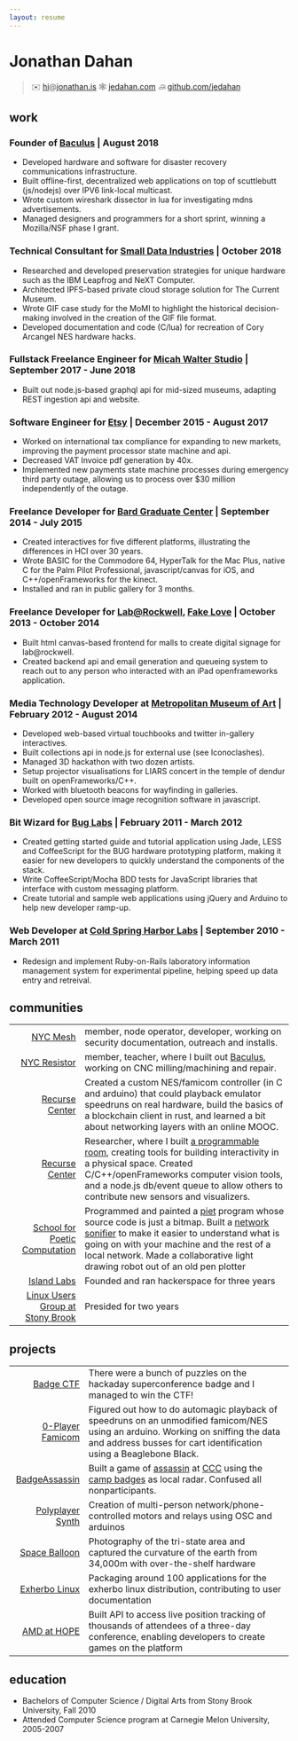 ```yaml
---
layout: resume
---
```


# Jonathan Dahan

> ✉️ [hi][resume]@[jonathan.is][]  🕸 [jedahan.com][] ௮ [github.com/jedahan][]

## work

### Founder of [Baculus][] | August 2018

* Developed hardware and software for disaster recovery communications infrastructure.
* Built offline-first, decentralized web applications on top of scuttlebutt (js/nodejs) over IPV6 link-local multicast.
* Wrote custom wireshark dissector in lua for investigating mdns advertisements.
* Managed designers and programmers for a short sprint, winning a Mozilla/NSF phase I grant.

### Technical Consultant for [Small Data Industries][] | October 2018

* Researched and developed preservation strategies for unique hardware such as the IBM Leapfrog and NeXT Computer.
* Architected IPFS-based private cloud storage solution for The Current Museum.
* Wrote GIF case study for the MoMI to highlight the historical decision-making involved in the creation of the GIF file format.
* Developed documentation and code (C/lua) for recreation of Cory Arcangel NES hardware hacks.

### Fullstack Freelance Engineer for [Micah Walter Studio][] | September 2017 - June 2018

* Built out node.js-based graphql api for mid-sized museums, adapting REST ingestion api and website.

### Software Engineer for [Etsy][] | December 2015 - August 2017

* Worked on international tax compliance for expanding to new markets, improving the payment processor state machine and api.
* Decreased VAT Invoice pdf generation by 40x.
* Implemented new payments state machine processes during emergency third party outage, allowing us to process over $30 million independently of the outage.

### Freelance Developer for [Bard Graduate Center][] | September 2014 - July 2015

* Created interactives for five different platforms, illustrating the differences in HCI over 30 years.
* Wrote BASIC for the Commodore 64, HyperTalk for the Mac Plus, native C for the Palm Pilot Professional, javascript/canvas for iOS, and C++/openFrameworks for the kinect.
* Installed and ran in public gallery for 3 months.

### Freelance Developer for [Lab@Rockwell][], [Fake Love][] | October 2013 - October 2014

* Built html canvas-based frontend for malls to create digital signage for lab@rockwell.
* Created backend api and email generation and queueing system to reach out to any person who interacted with an iPad openframeworks application.

### Media Technology Developer at [Metropolitan Museum of Art][] | February 2012 - August 2014

* Developed web-based virtual touchbooks and twitter in-gallery interactives.
* Built collections api in node.js for external use (see Iconoclashes).
* Managed 3D hackathon with two dozen artists.
* Setup projector visualisations for LIARS concert in the temple of dendur built on openFrameworks/C++.
* Worked with bluetooth beacons for wayfinding in galleries.
* Developed open source image recognition software in javascript.

### Bit Wizard for [Bug Labs][] | February 2011 - March 2012

* Created getting started guide and tutorial application using Jade, LESS and CoffeeScript for the BUG hardware prototyping platform, making it easier for new developers to quickly understand the components of the stack.
* Write CoffeeScript/Mocha BDD tests for JavaScript libraries that interface with custom messaging platform.
* Create tutorial and sample web applications using jQuery and Arduino to help new developer ramp-up.

### Web Developer at [Cold Spring Harbor Labs][] | September 2010 - March 2011

* Redesign and implement Ruby-on-Rails laboratory information management system for experimental pipeline, helping speed up data entry and retreival.

## communities

|                                    |                                                                                                   |
------------------------------------:|---------------------------------------------------------------------------------------------------|
[NYC Mesh][]                         | member, node operator, developer, working on security documentation, outreach and installs.
[NYC Resistor][]                     | member, teacher, where I built out [Baculus][], working on CNC milling/machining and repair.
[Recurse Center][]                   | Created a custom NES/famicom controller (in C and arduino) that could playback emulator speedruns on real hardware, build the basics of a blockchain client in rust, and learned a bit about networking layers with an online MOOC.
[Recurse Center][]                   | Researcher, where I built [a programmable room][], creating tools for building interactivity in a physical space. Created C/C++/openFrameworks computer vision tools, and a node.js db/event queue to allow others to contribute new sensors and visualizers.
[School for Poetic Computation][]    | Programmed and painted a [piet][] program whose source code is just a bitmap. Built a [network sonifier][] to make it easier to understand what is going on with your machine and the rest of a local network. Made a collaborative light drawing robot out of an old pen plotter
[Island Labs][]                      | Founded and ran hackerspace for three years
[Linux Users Group at Stony Brook][] | Presided for two years

## projects

|                     |                                 |
|--------------------:|---------------------------------|
[Badge CTF][]         | There were a bunch of puzzles on the hackaday superconference badge and I managed to win the CTF!
[0-Player Famicom][]  | Figured out how to do automagic playback of speedruns on an unmodified famicom/NES using an arduino. Working on sniffing the data and address busses for cart identification using a Beaglebone Black.
[BadgeAssassin][]     | Built a game of [assassin][BadgeAssassin] at [CCC][Chaos Communications Camp] using the [camp badges][r0ket] as local radar. Confused all nonparticipants.
[Polyplayer Synth][]  | Creation of multi-person network/phone-controlled motors and relays using OSC and arduinos
[Space Balloon][]     | Photography of the tri-state area and captured the curvature of the earth from 34,000m with over-the-shelf hardware
[Exherbo Linux][]     | Packaging around 100 applications for the exherbo linux distribution, contributing to user documentation
[AMD at HOPE][]       | Built API to access live position tracking of thousands of attendees of a three-day conference, enabling developers to create games on the platform

## education

 * Bachelors of Computer Science / Digital Arts from Stony Brook University, Fall 2010
 * Attended Computer Science program at Carnegie Melon University, 2005-2007

[resume]: mailto:resume@jonathan.is
[jedahan.com]: http://jedahan.com
[jonathan.is]: http://jonathan.is
[twitter.com/jedahan]: https://twitter.com/jedahan
[github.com/jedahan]: http://github.com/jedahan.com

[Image_Categorizer]: http://example.com
[Polyplayer Synth]: http://example.com
[Space Balloon]: http://islandlabs.org/space
[Exherbo Linux]: http://exherbo.org/
[AMD at HOPE]: http://amd.hope.net
[BUG Labs]: http://buglabs.net
[BadgeAssassin]: http://events.ccc.de/camp/2011/wiki/BadgeAssassin

[Our Networks]: https://ournetworks.ca
[Radical Networks]: http://radicalnetworks.org
[Hackaday Superconference]: https://hackaday.io/superconference/
[Museum Computer Network]: http://mcn.edu
[EyeO Festival]: http://eyeofestival.com
[Museums and the Web]: http://www.museumsandtheweb.com
[MLG Providence]: http://wiki.teamliquid.net/starcraft2/2011_MLG_Pro_Circuit/Providence
[The Last HOPE]: http://hope.net
[The Next HOPE]: http://hope.net
[Chaos Communications Camp]: http://events.ccc.de/camp/2011
[r0ket]: http://r0ket.badge.events.ccc.de/

[Island Labs]: http://islandlabs.org
[Linux Users Group at Stony Brook]: http://lugsb.org

[http://github.com/jedahan]: http://github.com/jedahan

[Etsy]: https://etsy.com
[BUG Labs]: http://buglabs.net
[Cold Spring Harbor Labs]: http://www.cshl.edu
[SUNY Stonybrook Research Foundation]: http://www.stonybrook.edu/research
[Chyron]: http://www.chyron.com
[Nu Horizons]: http://www.nuhorizons.com
[Metropolitan Museum of Art]: http://www.metmuseum.org/about-the-museum/museum-departments/office-of-the-director/digital-media-department/medialab
[Lab@Rockwell]: http://www.rockwellgroup.com/
[Fake Love]: http://www.fakelove.tv/work/exhibit-growth
[Bard Graduate Center]: http://www.bgc.bard.edu/gallery/gallery-at-bgc/the-interface-experience.html
[school for poetic computation]: http://sfpc.io
[Parsons / The New School]: http://www.newschool.edu/
[Micah Walter Studio]: https://micahwalter.studio
[Small Data Industries]: https://smalldata.industries

[recurse center]: http://recurse.com
[school for poetic computation]: http://sfpc.io
[piet]: http://www.dangermouse.net/esoteric/piet.html
[painting]: http://jonathan.is/echo-canvas
[network sonifier]: https://github.com/jedahan/pagesounds
[0-Player Famicom]: https://hackaday.io/project/7002-autones-zero-player-nesfamicom
[Baculus]: https://baculus.co
[NYC Resistor]: https://nycresistor.org
[NYC Mesh]: https://nycmesh.org
[Badge CTF]: https://hackaday.com/2016/11/16/solving-hackadays-crypto-challenge/#more-230676

[jonathan.is]: http://jonathan.is
[github.com/jedahan]: https://github.com/jedahan
[a programmable room]: https://github.com/living-room
